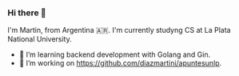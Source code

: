 ### Hi there 👋
I'm Martin, from Argentina 🇦🇷. I'm currently studyng CS at La Plata National University.

<!--
**diazmartini/diazmartini** is a ✨ _special_ ✨ repository because its `README.md` (this file) appears on your GitHub profile.

Here are some ideas to get you started:

- 🔭 I’m currently working on ...
- 🌱 I’m currently learning ...
- 👯 I’m looking to collaborate on ...
- 🤔 I’m looking for help with ...
- 💬 Ask me about ...
- 📫 How to reach me: ...
- 😄 Pronouns: ...
- ⚡ Fun fact: ...
-->

- 🌱 I’m learning backend development with Golang and Gin.
- 🔭 I’m working on https://github.com/diazmartini/apuntesunlp.
